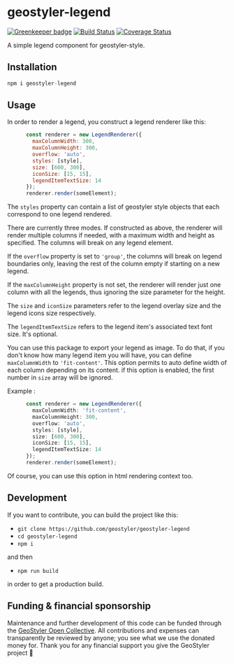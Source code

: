 # geostyler-legend

[![Greenkeeper badge](https://badges.greenkeeper.io/geostyler/geostyler-legend.svg)](https://greenkeeper.io/)
[![Build Status](https://travis-ci.com/geostyler/geostyler-legend.svg?branch=master)](https://travis-ci.com/geostyler/geostyler-legend)
[![Coverage Status](https://coveralls.io/repos/github/geostyler/geostyler-legend/badge.svg?branch=master)](https://coveralls.io/github/geostyler/geostyler-legend?branch=master)

A simple legend component for geostyler-style.


## Installation

```javascript static
npm i geostyler-legend
```

## Usage

In order to render a legend, you construct a legend renderer like this:

```javascript
      const renderer = new LegendRenderer({
        maxColumnWidth: 300,
        maxColumnHeight: 300,
        overflow: 'auto',
        styles: [style],
        size: [600, 300],
        iconSize: [15, 15],
        legendItemTextSize: 14
      });
      renderer.render(someElement);
```

The `styles` property can contain a list of geostyler style objects that
each correspond to one legend rendered.

There are currently three modes. If constructed as above, the renderer will
render multiple columns if needed, with a maximum width and height as specified.
The columns will break on any legend element.

If the `overflow` property is set to `'group'`, the columns will break on
legend boundaries only, leaving the rest of the column empty if starting
on a new legend.

If the `maxColumnHeight` property is not set, the renderer will render just
one column with all the legends, thus ignoring the size parameter for the height.

The `size` and `iconSize` parameters refer to the legend overlay size and the legend icons size respectively.

The `legendItemTextSize` refers to the legend item's associated text font size. It's optional.

You can use this package to export your legend as image. To do that, if you don't know how many 
legend item you will have, you can define `maxColumnWidth` to `'fit-content'`. This option permits to 
auto define width of each column depending on its content. if this option is enabled, the first number in 
`size` array will be ignored.

Example :

```typescript
      const renderer = new LegendRenderer({
        maxColumnWidth: 'fit-content',
        maxColumnHeight: 300,
        overflow: 'auto',
        styles: [style],
        size: [600, 300],
        iconSize: [15, 15],
        legendItemTextSize: 14
      });
      renderer.render(someElement);
```

Of course, you can use this option in html rendering context too.

## Development

If you want to contribute, you can build the project like this:

* `git clone https://github.com/geostyler/geostyler-legend`
* `cd geostyler-legend`
* `npm i`

and then

* `npm run build`

in order to get a production build.

## <a name="funding"></a>Funding & financial sponsorship

Maintenance and further development of this code can be funded through the
[GeoStyler Open Collective](https://opencollective.com/geostyler). All contributions and
expenses can transparently be reviewed by anyone; you see what we use the donated money for.
Thank you for any financial support you give the GeoStyler project 💞

